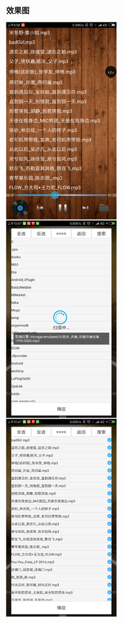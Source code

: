 ## 效果图
<img src="img/1.png" width = "300" />
<img src="img/2.png" width = "300" />
<img src="img/3.png" width = "300" />